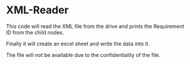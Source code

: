 # XML-Reader

This code will read the XML file from the drive and
prints the Requirement ID from the child nodes. 

Finally it will create an excel sheet and write the data into it.

The file will not be available due to the confidentiality of the file. 
